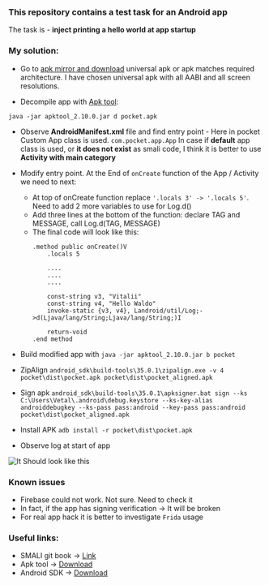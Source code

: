 ### This repository contains a test task for an Android app
The task is - **inject printing a hello world at app startup**

### My solution:
* Go to [apk mirror and download](https://www.apkmirror.com/apk/mozilla/pocket/pocket-save-read-grow-8-32-3-0-release/pocket-save-read-grow-8-32-3-0-android-apk-download/?redirected=thank_you_invalid_nonce) universal apk or apk matches required architecture. I have chosen universal apk with all AABI and all screen resolutions. 

* Decompile app with [Apk tool](https://apktool.org/):

`java -jar apktool_2.10.0.jar d pocket.apk`

* Observe **AndroidManifest.xml** file and find entry point - Here in pocket Custom App class is used. `com.pocket.app.App` In case if **default** app class is used, or **it does not exist** as smali code, I think it is better to use **Activity with main category**  


* Modify entry point. At the End of `onCreate` function of the App / Activity we need to next:
  * At top of onCreate function replace `'.locals 3' -> '.locals 5'`. Need to add 2 more variables to use for Log.d()
  * Add three lines at the bottom of the function: declare TAG and MESSAGE, call Log.d(TAG, MESSAGE)   
  * The final code will look like this:
    ```
    .method public onCreate()V
        .locals 5
    
        ....
        ....
        ....
    
        const-string v3, "Vitalii"
        const-string v4, "Hello Waldo"
        invoke-static {v3, v4}, Landroid/util/Log;->d(Ljava/lang/String;Ljava/lang/String;)I
    
        return-void
    .end method
    ```

* Build modified app with `java -jar apktool_2.10.0.jar b pocket`


* ZipAlign `android_sdk\build-tools\35.0.1\zipalign.exe -v 4 pocket\dist\pocket.apk pocket\dist\pocket_aligned.apk`


* Sign apk `android_sdk\build-tools\35.0.1\apksigner.bat sign --ks C:\Users\Vetal\.android\debug.keystore --ks-key-alias androiddebugkey --ks-pass pass:android --key-pass pass:android pocket\dist\pocket_aligned.apk`


* Install APK `adb install -r pocket\dist\pocket.apk`
* Observe log at start of app

![It Should look like this](https://github.com/user-attachments/assets/85b90427-51f6-4718-b093-c2e2b1707494)

### Known issues
* Firebase could not work. Not sure. Need to check it
* In fact, if the app has signing verification → It will be broken
* For real app hack it is better to investigate `Frida` usage

### Useful links:
* SMALI git book -> [Link](https://sallam.gitbook.io/sec-88/android-appsec/smali/smali-code-patching-guide)
* Apk tool -> [Download](https://apktool.org/)
* Android SDK -> [Download](https://developer.android.com/tools/releases/platform-tools)

